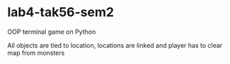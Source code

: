 # lab4-tak56-sem2

OOP terminal game on Python

All objects are tied to location, locations are linked and player has to clear map from monsters
